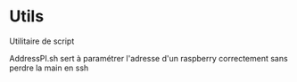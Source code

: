 # Utils
Utilitaire de script

AddressPI.sh sert à paramétrer l'adresse d'un raspberry correctement sans perdre la main en ssh
